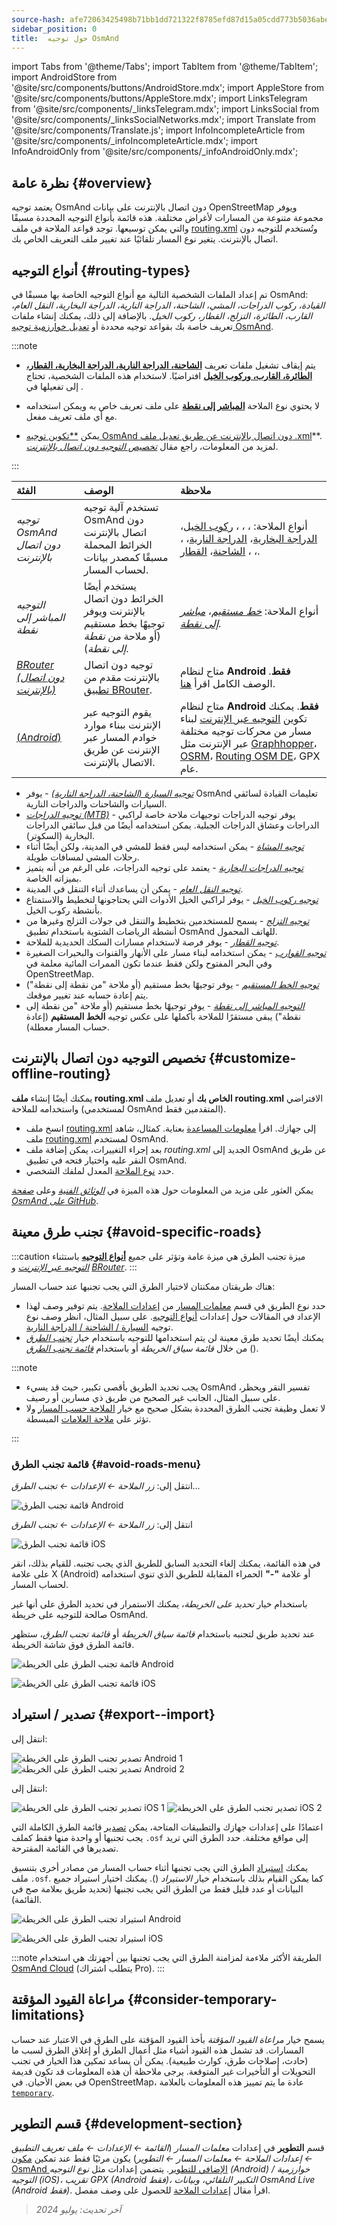 ```yaml
---
source-hash: afe72063425498b71bb1dd721322f8785efd87d15a05cdd773b5036abe42e09b
sidebar_position: 0
title:  حول توجيه OsmAnd
---
```

import Tabs from '@theme/Tabs';
import TabItem from '@theme/TabItem';
import AndroidStore from '@site/src/components/buttons/AndroidStore.mdx';
import AppleStore from '@site/src/components/buttons/AppleStore.mdx';
import LinksTelegram from '@site/src/components/_linksTelegram.mdx';
import LinksSocial from '@site/src/components/_linksSocialNetworks.mdx';
import Translate from '@site/src/components/Translate.js';
import InfoIncompleteArticle from '@site/src/components/_infoIncompleteArticle.mdx';
import InfoAndroidOnly from '@site/src/components/_infoAndroidOnly.mdx';



## نظرة عامة {#overview}

يعتمد توجيه OsmAnd دون اتصال بالإنترنت على بيانات OpenStreetMap ويوفر مجموعة متنوعة من المسارات لأغراض مختلفة. هذه قائمة بأنواع التوجيه المحددة مسبقًا والتي يمكن توسيعها. توجد قواعد الملاحة في ملف [routing.xml](../../../technical/osmand-file-formats/osmand-routing-xml.md) وتُستخدم للتوجيه دون اتصال بالإنترنت. يتغير نوع المسار تلقائيًا عند تغيير ملف التعريف الخاص بك.

## أنواع التوجيه {#routing-types}

تم إعداد الملفات الشخصية التالية مع أنواع التوجيه الخاصة بها مسبقًا في OsmAnd: *القيادة، ركوب الدراجات، المشي، الشاحنة، الدراجة النارية، الدراجة البخارية، النقل العام، القارب، الطائرة، التزلج، القطار، ركوب الخيل*. بالإضافة إلى ذلك، يمكنك إنشاء ملفات تعريف خاصة بك بقواعد توجيه محددة أو [تعديل خوارزمية توجيه OsmAnd](../routing/osmand-routing.md#customize-offline-routing).

:::note

- يتم إيقاف تشغيل ملفات تعريف [**الشاحنة، الدراجة النارية، الدراجة البخارية، القطار، الطائرة، القارب، وركوب الخيل**](./osmand-routing.md) افتراضيًا. لاستخدام هذه الملفات الشخصية، تحتاج إلى تفعيلها في *<Translate android="true" ids="shared_string_menu,shared_string_settings,application_profiles"/>*.

- لا يحتوي نوع الملاحة [**المباشر إلى نقطة**](./direct-to-point-routing.md) على ملف تعريف خاص به ويمكن استخدامه مع أي ملف تعريف مفعل.

- يمكن [**تكوين توجيه OsmAnd دون اتصال بالإنترنت عن طريق تعديل ملف .xml](https://github.com/osmandapp/OsmAnd-resources/blob/master/routing/routing.xml)**. لمزيد من المعلومات، راجع مقال [*تخصيص التوجيه دون اتصال بالإنترنت*](../routing/osmand-routing.md#customize-offline-routing).

:::

| الفئة | الوصف | ملاحظة |
|:------------|:---------------|:---------------|
| *توجيه OsmAnd دون اتصال بالإنترنت* | تستخدم آلية توجيه OsmAnd دون اتصال بالإنترنت الخرائط المحملة مسبقًا كمصدر بيانات لحساب المسار. | أنواع الملاحة: [<Translate android="true" ids="app_mode_boat"/>](./boat-navigation.md)، [<Translate android="true" ids="rendering_value_bicycle_name"/>](./bicycle-based-routing.md)، [<Translate android="true" ids="rendering_value_car_name"/>](./car-based-routing.md)، [ركوب الخيل](./horse-routing.md)، [الدراجة البخارية](./moped-routing.md)، [الدراجة النارية](./car-based-routing.md#route-parameters---motorcycle)، [<Translate android="true" ids="rendering_value_pedestrian_name"/>](./pedestrian-routing.md)، [<Translate android="true" ids="app_mode_public_transport"/>](./public-transport-navigation.md)، [<Translate android="true" ids="routing_profile_ski"/>](./ski-routing.md)، [الشاحنة](car-based-routing#route-parameters---truck)، [القطار](./train-routing.md). |
| *التوجيه المباشر إلى نقطة* | يستخدم أيضًا الخرائط دون اتصال بالإنترنت ويوفر توجيهًا بخط مستقيم (أو ملاحة *من نقطة إلى نقطة*). | أنواع الملاحة: *[خط مستقيم](./straight-line-routing.md)*، *[مباشر إلى نقطة](./direct-to-point-routing.md)*. |
| [*BRouter* *(دون اتصال بالإنترنت)*](./brouter.md) | توجيه دون اتصال بالإنترنت مقدم من [تطبيق BRouter](https://brouter.de/). | متاح لنظام **Android فقط**. الوصف الكامل اقرأ [هنا](./brouter.md). |
| [*<Translate android="true" ids="shared_string_online"/>* (*Android*)](./online-routing.md) | يقوم التوجيه عبر الإنترنت ببناء موارد خوادم المسار عبر الإنترنت عن طريق الاتصال بالإنترنت. | متاح لنظام **Android فقط**. يمكنك تكوين [التوجيه عبر الإنترنت](./online-routing.md) لبناء مسار من محركات توجيه مختلفة عبر الإنترنت مثل [Graphhopper](https://graphhopper.com/)، [OSRM](http://project-osrm.org/)، [Routing OSM DE](https://routing.openstreetmap.de/)، GPX عام. |

- *[توجيه السيارة (الشاحنة، الدراجة النارية)](./car-based-routing.md)* - يوفر OsmAnd تعليمات القيادة لسائقي السيارات والشاحنات والدراجات النارية.
- *[توجيه الدراجات (MTB)](./bicycle-based-routing.md)* - يوفر توجيه الدراجات توجيهات ملاحة خاصة لراكبي الدراجات وعشاق الدراجات الجبلية. يمكن استخدامه أيضًا من قبل سائقي الدراجات البخارية (السكوتر).
- *[توجيه المشاة](./pedestrian-routing.md)* - يمكن استخدامه ليس فقط للمشي في المدينة، ولكن أيضًا أثناء رحلات المشي لمسافات طويلة.
- *[توجيه الدراجات البخارية](./moped-routing.md)* - يعتمد على توجيه الدراجات، على الرغم من أنه يتميز بميزاته الخاصة.
- *[توجيه النقل العام](./public-transport-navigation.md)* - يمكن أن يساعدك أثناء التنقل في المدينة.
- *[توجيه ركوب الخيل](./horse-routing.md)* - يوفر لراكبي الخيل الأدوات التي يحتاجونها لتخطيط والاستمتاع بأنشطة ركوب الخيل.
- *[توجيه التزلج](./ski-routing.md)* - يسمح للمستخدمين بتخطيط والتنقل في جولات التزلج وغيرها من أنشطة الرياضات الشتوية باستخدام تطبيق OsmAnd للهاتف المحمول.
- *[توجيه القطار](./train-routing.md)* - يوفر فرصة لاستخدام مسارات السكك الحديدية للملاحة.
- *[توجيه القوارب](./boat-navigation.md)* - يمكن استخدامه لبناء مسار على الأنهار والقنوات والبحيرات الصغيرة وفي البحر المفتوح ولكن فقط عندما تكون الممرات المائية معلمة في OpenStreetMap.
- *[توجيه الخط المستقيم](./straight-line-routing.md)* - يوفر توجيهًا بخط مستقيم (أو ملاحة "من نقطة إلى نقطة") يتم إعادة حسابه عند تغيير موقعك.
- *[التوجيه المباشر إلى نقطة](./direct-to-point-routing.md)* - يوفر توجيهًا بخط مستقيم (أو ملاحة "من نقطة إلى نقطة") يبقى مستقرًا للملاحة بأكملها على عكس توجيه **الخط المستقيم** (إعادة حساب المسار معطلة).

## تخصيص التوجيه دون اتصال بالإنترنت {#customize-offline-routing}

يمكنك أيضًا إنشاء **ملف routing.xml الخاص بك** أو تعديل ملف **routing.xml** الافتراضي واستخدامه للملاحة (لمستخدمي OsmAnd المتقدمين فقط).

- انسخ ملف [routing.xml](https://github.com/osmandapp/OsmAnd-resources/blob/master/routing/routing.xml) إلى جهازك. اقرأ [معلومات المساعدة](https://github.com/osmandapp/OsmAnd-resources/blob/master/routing/routing.xml#L25) بعناية. كمثال، شاهد ملف [routing.xml](https://groups.google.com/g/osmand/c/JvV7p_JJvEU) لمستخدم OsmAnd.
- بعد إجراء التغييرات، يمكن إضافة ملف *routing.xml* الجديد إلى OsmAnd عن طريق النقر عليه واختيار فتحه في تطبيق OsmAnd.
- حدد [نوع الملاحة](../../navigation/guidance/navigation-settings.md#navigation-type) المعدل لملفك الشخصي.

يمكن العثور على مزيد من المعلومات حول هذه الميزة في [*الوثائق الفنية*](../../../technical/osmand-file-formats/osmand-routing-xml.md) وعلى [*صفحة OsmAnd على GitHub*](https://github.com/osmandapp/OsmAnd-resources/blob/master/routing/routing.xml).

## تجنب طرق معينة {#avoid-specific-roads}

:::caution
ميزة تجنب الطرق هي ميزة عامة وتؤثر على جميع **[أنواع التوجيه](#routing-types)** باستثناء *[التوجيه عبر الإنترنت](../routing/online-routing.md)* و *[BRouter](../routing/brouter.md)*.
:::

هناك طريقتان ممكنتان لاختيار الطرق التي يجب تجنبها عند حساب المسار:

- حدد نوع الطريق في قسم [معلمات المسار](../guidance/navigation-settings.md#route-parameters) من [إعدادات الملاحة](../guidance/navigation-settings.md). يتم توفير وصف لهذا الإعداد في المقالات حول إعدادات [أنواع التوجيه](#routing-types). على سبيل المثال، انظر وصف نوع توجيه [السيارة / الشاحنة / الدراجة النارية](../routing/car-based-routing.md#route-parameters---car).
- يمكنك أيضًا تحديد طرق معينة لن يتم استخدامها للتوجيه باستخدام خيار *[تجنب الطرق](../../map/map-context-menu.md#avoid-road)* من خلال *قائمة سياق الخريطة* أو باستخدام *[قائمة تجنب الطرق](#avoid-roads-menu)* (*<Translate android="true" ids="shared_string_menu,shared_string_navigation,impassable_road"/>*).

:::note

- يجب تحديد الطريق بأقصى تكبير، حيث قد يسيء OsmAnd تفسير النقر ويحظر، على سبيل المثال، الجانب غير الصحيح من طريق ذي مسارين أو رصيف.
- لا تعمل وظيفة تجنب الطرق المحددة بشكل صحيح مع خيار [الملاحة حسب المسار](../setup/gpx-navigation.md) ولا تؤثر على [ملاحة العلامات](../setup/markers-navigation.md#use-markers-in-navigation) المبسطة.

:::

### قائمة تجنب الطرق {#avoid-roads-menu}

<Tabs groupId="operating-systems" queryString="current-os">

<TabItem value="android" label="Android">

انتقل إلى: *زر الملاحة ← الإعدادات ← تجنب الطرق...*

![قائمة تجنب الطرق Android](@site/static/img/navigation/routing/avoid_roads_menu_andr_2.png)

</TabItem>

<TabItem value="ios" label="iOS">

انتقل إلى: *زر الملاحة ← الإعدادات ← تجنب الطرق*

![قائمة تجنب الطرق iOS](@site/static/img/navigation/routing/avoid_roads_menu_ios_2.png)

</TabItem>

</Tabs>

في هذه القائمة، يمكنك إلغاء التحديد السابق للطريق الذي يجب تجنبه. للقيام بذلك، انقر على علامة X (Android) أو علامة **"-"** الحمراء المقابلة للطريق الذي تنوي استخدامه لحساب المسار.

باستخدام خيار *تحديد على الخريطة*، يمكنك الاستمرار في تحديد الطرق على أنها غير صالحة للتوجيه على خريطة OsmAnd.

عند تحديد طريق لتجنبه باستخدام *قائمة سياق الخريطة* أو *قائمة تجنب الطرق*، ستظهر قائمة الطرق فوق شاشة الخريطة.

<Tabs groupId="operating-systems" queryString="current-os">

<TabItem value="android" label="Android">

![قائمة تجنب الطرق على الخريطة Android](@site/static/img/navigation/routing/action_avoid_roads_list_android.png)

</TabItem>

<TabItem value="ios" label="iOS">

![قائمة تجنب الطرق على الخريطة iOS](@site/static/img/navigation/routing/avoid_route_ios_2.png)

</TabItem>

</Tabs>

## تصدير / استيراد {#export--import}

<Tabs groupId="operating-systems" queryString="current-os">

<TabItem value="android" label="Android">

انتقل إلى: *<Translate android="true" ids="shared_string_menu,shared_string_settings,shared_string_actions,shared_string_export"/>*

![تصدير تجنب الطرق على الخريطة Android 1](@site/static/img/navigation/routing/avoid_roads_export_andr_1.png) ![تصدير تجنب الطرق على الخريطة Android 2](@site/static/img/navigation/routing/avoid_roads_export_andr_2.png)

</TabItem>

<TabItem value="ios" label="iOS">

انتقل إلى: *<Translate ios="true" ids="shared_string_menu,shared_string_settings,shared_string_actions,shared_string_export"/>*

![تصدير تجنب الطرق على الخريطة iOS 1](@site/static/img/navigation/routing/avoid_roads_export_ios_1.png) ![تصدير تجنب الطرق على الخريطة iOS 2](@site/static/img/navigation/routing/avoid_roads_export_ios_2.png)

</TabItem>

</Tabs>

اعتمادًا على إعدادات جهازك والتطبيقات المتاحة، يمكن [تصدير](../../personal/import-export.md#export) قائمة الطرق الكاملة التي يجب تجنبها أو واحدة منها فقط كملف `.osf` إلى مواقع مختلفة. حدد الطرق التي تريد تصديرها في القائمة المقترحة.

يمكنك [استيراد](../../personal/import-export.md#import) الطرق التي يجب تجنبها أثناء حساب المسار من مصادر أخرى بتنسيق ملف `.osf`. كما يمكن القيام بذلك باستخدام خيار *الاستيراد* (*<Translate android="true" ids="shared_string_menu,shared_string_settings,shared_string_actions,shared_string_import"/>*). يمكنك اختيار استيراد جميع البيانات أو عدد قليل فقط من الطرق التي يجب تجنبها (تحديد طريق بعلامة صح في القائمة).

<Tabs groupId="operating-systems" queryString="current-os">

<TabItem value="android" label="Android">

![استيراد تجنب الطرق على الخريطة Android](@site/static/img/navigation/routing/avoid_roads_import_andr_1.png)

</TabItem>

<TabItem value="ios" label="iOS">

![استيراد تجنب الطرق على الخريطة iOS](@site/static/img/navigation/routing/avoid_roads_import_ios_1.png)

</TabItem>

</Tabs>

:::note
الطريقة الأكثر ملاءمة لمزامنة الطرق التي يجب تجنبها بين أجهزتك هي استخدام [OsmAnd Cloud](../../personal/osmand-cloud.md) (يتطلب اشتراك Pro).
:::

## مراعاة القيود المؤقتة {#consider-temporary-limitations}

*<Translate android="true" ids="shared_string_menu,shared_string_settings,application_profiles,routing_settings_2,route_parameters"/>*

يسمح خيار *مراعاة القيود المؤقتة* بأخذ القيود المؤقتة على الطرق في الاعتبار عند حساب المسارات. قد تشمل هذه القيود أشياء مثل أعمال الطرق أو إغلاق الطرق لسبب ما (حادث، إصلاحات طرق، كوارث طبيعية). يمكن أن يساعد تمكين هذا الخيار في تجنب التحويلات أو التأخيرات غير المتوقعة. يرجى ملاحظة أن هذه المعلومات قد تكون قديمة في بعض الأحيان.
في OpenStreetMap، عادة ما يتم تمييز هذه المعلومات بالعلامة [`temporary`](https://wiki.openstreetmap.org/wiki/Comparison_of_life_cycle_concepts#Opening_hours_time_range_and_Temporary_namespace_and_Conditional_restrictions).

## قسم التطوير {#development-section}

قسم **التطوير** في إعدادات *معلمات المسار* (*القائمة ← الإعدادات ← ملف تعريف التطبيق ← إعدادات الملاحة ← معلمات المسار ← التطوير*) يكون مرئيًا فقط عند تمكين [مكون OsmAnd الإضافي للتطوير](../../plugins/development.md). يتضمن إعدادات مثل *نوع التوجيه (Android) / خوارزمية التوجيه (iOS)، تقريب GPX (Android فقط)، التكبير التلقائي، وبيانات OsmAnd Live (Android فقط)*. اقرأ مقال [إعدادات الملاحة](../../navigation/guidance/navigation-settings.md#development-settings) للحصول على وصف مفصل.

> *آخر تحديث: يوليو 2024*